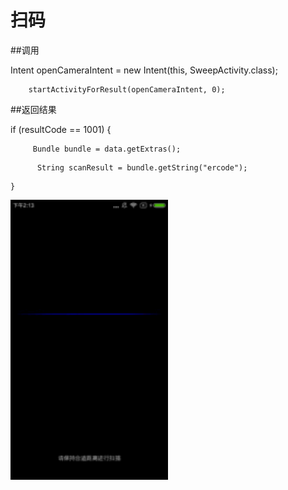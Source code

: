 扫码
=====
>
##调用
>
 Intent openCameraIntent = new Intent(this, SweepActivity.class);
>
        startActivityForResult(openCameraIntent, 0);
>
##返回结果
>
if (resultCode == 1001) {
>
         Bundle bundle = data.getExtras();
>
          String scanResult = bundle.getString("ercode");
>
    }
>
<img src="https://github.com/nicccccccccce/documents/blob/master/android-zxing.gif" height="50%" width="50%" />
